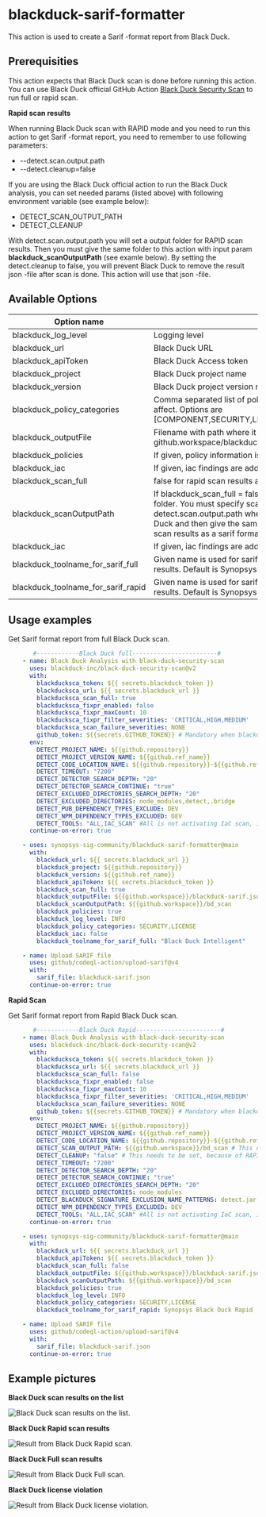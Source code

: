 # blackduck-sarif-formatter
This action is used to create a Sarif -format report from Black Duck.

## Prerequisities
This action expects that Black Duck scan is done before running this action. You can use Black Duck official GitHub Action [Black Duck Security Scan](https://github.com/marketplace/actions/black-duck-security-scan) to run full or rapid scan.

**Rapid scan results**

When running Black Duck scan with RAPID mode and you need to run this action to get Sarif -format report, you need to remember to use following parameters:
* --detect.scan.output.path
* --detect.cleanup=false

If you are using the Black Duck official action to run the Black Duck analysis, you can set needed params (listed above) with following environment variable (see example below):
* DETECT_SCAN_OUTPUT_PATH
* DETECT_CLEANUP

With detect.scan.output.path you will set a output folder for RAPID scan results. Then you must give the same folder to this action with input param **blackduck_scanOutputPath** (see examle below). 
By setting the detect.cleanup to false, you will prevent Black Duck to remove the result json -file after scan is done. This action will use that json -file.

## Available Options
| Option name | Description | Default value | Required |
|-------------|-------------|---------------|----------|
| blackduck_log_level | Logging level | DEBUG | false |
| blackduck_url | Black Duck URL| - | true |
| blackduck_apiToken | Black Duck Access token | - | true |
| blackduck_project | Black Duck project name | ${{github.repository}} | false |
| blackduck_version | Black Duck project version name | ${{github.ref_name}} | false |
| blackduck_policy_categories | Comma separated list of policy categories, which violations will affect. Options are [COMPONENT,SECURITY,LICENSE,UNCATEGORIZED,OPERATIONAL] | SECURITY,LICENSE | false |
| blackduck_outputFile | Filename with path where it will be created, example: github.workspace/blackduckFindings.sarif.json | ${{github.workspace}}/blackduckFindings.sarif.json | false
| blackduck_policies | If given, policy information is added | false | false |
| blackduck_iac | If given, iac findings are added | false | false |
| blackduck_scan_full | false for rapid scan results and true for intelligent scan | false | false |
| blackduck_scanOutputPath | If blackduck_scan_full = false, then this is required. Rapid scan output folder. You must specify scan output folder with --detect.scan.output.path when running the Rapid scan with Black Duck and then give the same folder here, if you want to have rapid scan results as a sarif format report.| ${{github.repository}}/bd_scan | false |
| blackduck_iac | If given, iac findings are added | false | false |
| blackduck_toolname_for_sarif_full | Given name is used for sarif tool name for Black Duck full scan results. Default is Synopsys Black Duck Intelligent | Synopsys Black Duck Intelligent  | false |
| blackduck_toolname_for_sarif_rapid | Given name is used for sarif tool name for Black Duck rapid scan results. Default is Synopsys Black Duck Rapid | Synopsys Black Duck Rapid | false

## Usage examples
Get Sarif format report from full Black Duck scan.
```yaml
       #------------Black Duck full------------------------#
    - name: Black Duck Analysis with black-duck-security-scan
      uses: blackduck-inc/black-duck-security-scan@v2
      with:
        blackducksca_token: ${{ secrets.blackduck_token }}
        blackducksca_url: ${{ secrets.blackduck_url }}
        blackducksca_scan_full: true
        blackducksca_fixpr_enabled: false
        blackducksca_fixpr_maxCount: 10
        blackducksca_fixpr_filter_severities: 'CRITICAL,HIGH,MEDIUM'
        blackducksca_scan_failure_severities: NONE
        github_token: ${{secrets.GITHUB_TOKEN}} # Mandatory when blackduck_fixpr_enabled is set to 'true'
      env:
        DETECT_PROJECT_NAME: ${{github.repository}}
        DETECT_PROJECT_VERSION_NAME: ${{github.ref_name}}
        DETECT_CODE_LOCATION_NAME: ${{github.repository}}-${{github.ref_name}}
        DETECT_TIMEOUT: "7200"
        DETECT_DETECTOR_SEARCH_DEPTH: "20"
        DETECT_DETECTOR_SEARCH_CONTINUE: "true"
        DETECT_EXCLUDED_DIRECTORIES_SEARCH_DEPTH: "20"
        DETECT_EXCLUDED_DIRECTORIES: node_modules,detect,.bridge
        DETECT_PUB_DEPENDENCY_TYPES_EXCLUDE: DEV
        DETECT_NPM_DEPENDENCY_TYPES_EXCLUDED: DEV
        DETECT_TOOLS: "ALL,IAC_SCAN" #All is not activating IaC scan, it needs to be activate separately with IAC_SCAN
      continue-on-error: true

    - uses: synopsys-sig-community/blackduck-sarif-formatter@main
      with:
        blackduck_url: ${{ secrets.blackduck_url }}
        blackduck_project: ${{github.repository}}
        blackduck_version: ${{github.ref_name}}
        blackduck_apiToken: ${{ secrets.blackduck_token }}
        blackduck_scan_full: true
        blackduck_outputFile: ${{github.workspace}}/blackduck-sarif.json
        blackduck_scanOutputPath: ${{github.workspace}}/bd_scan
        blackduck_policies: true
        blackduck_log_level: INFO
        blackduck_policy_categories: SECURITY,LICENSE
        blackduck_iac: false
        blackduck_toolname_for_sarif_full: "Black Duck Intelligent"

    - name: Upload SARIF file
      uses: github/codeql-action/upload-sarif@v4
      with:
        sarif_file: blackduck-sarif.json
      continue-on-error: true
```

**Rapid Scan**

Get Sarif format report from Rapid Black Duck scan.
```yaml
       #------------Black Duck Rapid------------------------#
    - name: Black Duck Analysis with black-duck-security-scan
      uses: blackduck-inc/black-duck-security-scan@v2
      with:
        blackducksca_token: ${{ secrets.blackduck_token }}
        blackducksca_url: ${{ secrets.blackduck_url }}
        blackducksca_scan_full: false
        blackducksca_fixpr_enabled: false
        blackducksca_fixpr_maxCount: 10
        blackducksca_fixpr_filter_severities: 'CRITICAL,HIGH,MEDIUM'
        blackducksca_scan_failure_severities: NONE
        github_token: ${{secrets.GITHUB_TOKEN}} # Mandatory when blackduck_fixpr_enabled is set to 'true'
      env:
        DETECT_PROJECT_NAME: ${{github.repository}}
        DETECT_PROJECT_VERSION_NAME: ${{github.ref_name}}
        DETECT_CODE_LOCATION_NAME: ${{github.repository}}-${{github.ref_name}}
        DETECT_SCAN_OUTPUT_PATH: ${{github.workspace}}/bd_scan # This needs to be set, because of RAPID scan results
        DETECT_CLEANUP: "false" # This needs to be set, because of RAPID scan results
        DETECT_TIMEOUT: "7200"
        DETECT_DETECTOR_SEARCH_DEPTH: "20"
        DETECT_DETECTOR_SEARCH_CONTINUE: "true"
        DETECT_EXCLUDED_DIRECTORIES_SEARCH_DEPTH: "20"
        DETECT_EXCLUDED_DIRECTORIES: node_modules
        DETECT_BLACKDUCK_SIGNATURE_EXCLUSION_NAME_PATTERNS: detect.jar
        DETECT_NPM_DEPENDENCY_TYPES_EXCLUDED: DEV
        DETECT_TOOLS: "ALL,IAC_SCAN" #All is not activating IaC scan, it needs to be activate separately with IAC_SCAN
      continue-on-error: true

    - uses: synopsys-sig-community/blackduck-sarif-formatter@main
      with:
        blackduck_url: ${{ secrets.blackduck_url }}
        blackduck_apiToken: ${{ secrets.blackduck_token }}
        blackduck_scan_full: false
        blackduck_outputFile: ${{github.workspace}}/blackduck-sarif.json
        blackduck_scanOutputPath: ${{github.workspace}}/bd_scan
        blackduck_policies: true
        blackduck_log_level: INFO
        blackduck_policy_categories: SECURITY,LICENSE
        blackduck_toolname_for_sarif_rapid: Synopsys Black Duck Rapid

    - name: Upload SARIF file
      uses: github/codeql-action/upload-sarif@v4
      with:
        sarif_file: blackduck-sarif.json
      continue-on-error: true
```

## Example pictures

**Black Duck scan results on the list**

![Black Duck scan results on the list.](/examples/BD_results_list.GIF)

**Black Duck Rapid scan results**

![Result from Black Duck Rapid scan.](/examples/BD_Rapid_result.GIF)

**Black Duck Full scan results**

![Result from Black Duck Full scan.](/examples/BD_full_result.GIF)

**Black Duck license violation**

![Result from Black Duck license violation.](/examples/BD_license_violation.GIF)
